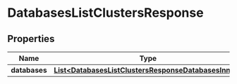 

# DatabasesListClustersResponse


## Properties

| Name | Type | Description | Notes |
|------------ | ------------- | ------------- | -------------|
|**databases** | [**List&lt;DatabasesListClustersResponseDatabasesInner&gt;**](DatabasesListClustersResponseDatabasesInner.md) |  |  [optional] |



